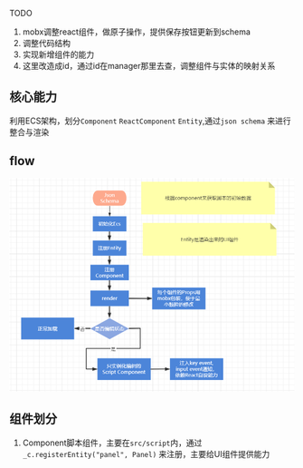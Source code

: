 TODO

1. mobx调整react组件，做原子操作，提供保存按钮更新到schema
2. 调整代码结构
3. 实现新增组件的能力
4. 这里改造成id，通过id在manager那里去查，调整组件与实体的映射关系

## 核心能力
利用ECS架构，划分`Component` `ReactComponent` `Entity`,通过`json schema` 来进行整合与渲染

## flow

![11](./flow.png)

## 组件划分
1. Component脚本组件，主要在`src/script`内，通过
`_c.registerEntity("panel", Panel)` 来注册，主要给UI组件提供能力